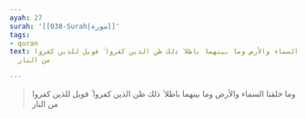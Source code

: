 ```yaml
---
ayah: 27
surah: '[[038-Surah|سورة]]'
tags:
- quran
text: وما خلقنا السماء والأرض وما بينهما باطلا ۚ ذلك ظن الذين كفروا ۚ فويل للذين كفروا
  من النار

---
```

> وما خلقنا السماء والأرض وما بينهما باطلا ۚ ذلك ظن الذين كفروا ۚ فويل للذين كفروا من النار
